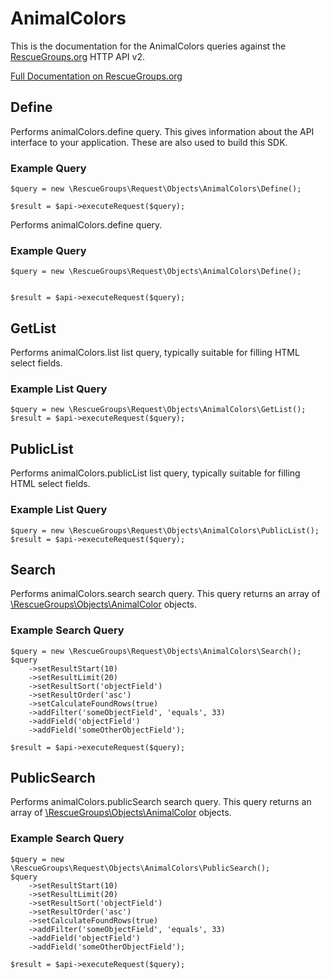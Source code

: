 # AnimalColors

This is the documentation for the AnimalColors queries against the [RescueGroups.org](https://www.rescuegroups.org/) HTTP API v2.

[Full Documentation on RescueGroups.org](https://userguide.rescuegroups.org/display/APIDG/Object+definitions#Objectdefinitions-animalColors)

## Define
Performs animalColors.define query. This gives information about the API interface to your application. These are also used to build this SDK.

### Example Query

    $query = new \RescueGroups\Request\Objects\AnimalColors\Define();

    $result = $api->executeRequest($query);
Performs animalColors.define query.

### Example Query

    $query = new \RescueGroups\Request\Objects\AnimalColors\Define();


    $result = $api->executeRequest($query);

## GetList
Performs animalColors.list list query, typically suitable for filling HTML select fields.

### Example List Query

    $query = new \RescueGroups\Request\Objects\AnimalColors\GetList();
    $result = $api->executeRequest($query);
## PublicList
Performs animalColors.publicList list query, typically suitable for filling HTML select fields.

### Example List Query

    $query = new \RescueGroups\Request\Objects\AnimalColors\PublicList();
    $result = $api->executeRequest($query);
## Search
Performs animalColors.search search query. This query returns an array of [\RescueGroups\Objects\AnimalColor](../../../src/Objects/AnimalColor.php) objects.

### Example Search Query

    $query = new \RescueGroups\Request\Objects\AnimalColors\Search();
    $query
        ->setResultStart(10)
        ->setResultLimit(20)
        ->setResultSort('objectField')
        ->setResultOrder('asc')
        ->setCalculateFoundRows(true)
        ->addFilter('someObjectField', 'equals', 33)
        ->addField('objectField')
        ->addField('someOtherObjectField');

    $result = $api->executeRequest($query);
## PublicSearch
Performs animalColors.publicSearch search query. This query returns an array of [\RescueGroups\Objects\AnimalColor](../../../src/Objects/AnimalColor.php) objects.

### Example Search Query

    $query = new \RescueGroups\Request\Objects\AnimalColors\PublicSearch();
    $query
        ->setResultStart(10)
        ->setResultLimit(20)
        ->setResultSort('objectField')
        ->setResultOrder('asc')
        ->setCalculateFoundRows(true)
        ->addFilter('someObjectField', 'equals', 33)
        ->addField('objectField')
        ->addField('someOtherObjectField');

    $result = $api->executeRequest($query);
